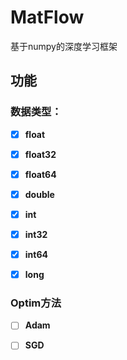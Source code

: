 # MatFlow
基于numpy的深度学习框架



## 功能

### 数据类型：

- [x] **float**
- [x] **float32**
- [x] **float64**
- [x] **double**
- [x] **int**
- [x] **int32**
- [x] **int64**
- [x] **long**



### Optim方法

- [ ] **Adam**
- [ ] **SGD**



